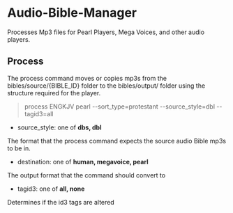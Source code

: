 # Audio-Bible-Manager

Processes Mp3 files for Pearl Players, Mega Voices, and other audio players.


## Process

The process command moves or copies mp3s from the bibles/source/{BIBLE_ID} folder to the bibles/output/ folder using the structure required for the player.

> process ENGKJV pearl --sort_type=protestant --source_style=dbl --tagid3=all

- source_style: one of __dbs, dbl__

The format that the process command expects the source audio Bible mp3s to be in.

- destination: one of __human, megavoice, pearl__

The output format that the command should convert to

- tagid3: one of __all, none__

Determines if the id3 tags are altered
